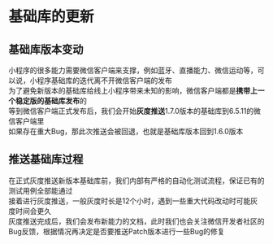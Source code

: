 # 基础库的更新

## 基础库版本变动

小程序的很多能力需要微信客户端来支撑，例如蓝牙、直播能力、微信运动等，可以说，小程序基础库的迭代离不开微信客户端的发布  
为了避免新版本的基础库给线上小程序带来未知的影响，微信客户端都是**携带上一个稳定版的基础库发布**的  
等到微信客户端正式发布后，我们会开始**灰度推送**1.7.0版本的基础库到6.5.11的微信客户端里  
如果存在重大Bug，那此次推送会被回退，也就是基础库版本回到1.6.0版本  

## 推送基础库过程

在正式灰度推送新版本基础库前，我们内部有严格的自动化测试流程，保证已有的测试用例全部能通过  
接着进行灰度推送，一般灰度时长是12个小时，遇到一些重大代码改动时可能灰度时间会更久  
灰度推送完成后，我们会发布新能力的文档，此时我们也会关注微信开发者社区的Bug反馈，根据情况再决定是否要推送Patch版本进行一些Bug的修复  
